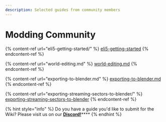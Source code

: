 ```yaml
---
description: Selected guides from community members
---
```


# Modding Community

{% content-ref url="eli5-getting-started/" %}
[eli5-getting-started](eli5-getting-started/)
{% endcontent-ref %}

{% content-ref url="world-editing.md" %}
[world-editing.md](world-editing.md)
{% endcontent-ref %}

{% content-ref url="exporting-to-blender.md" %}
[exporting-to-blender.md](exporting-to-blender.md)
{% endcontent-ref %}

{% content-ref url="exporting-streaming-sectors-to-blender/" %}
[exporting-streaming-sectors-to-blender](exporting-streaming-sectors-to-blender/)
{% endcontent-ref %}

{% hint style="info" %}
Do you have a guide you'd like to submit for the Wiki? Please visit us on our [**Discord!**](../../help/community.md)****
{% endhint %}
